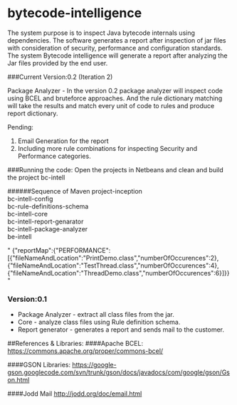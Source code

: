 # bytecode-intelligence

The system purpose is to inspect Java bytecode internals using dependencies. The software generates a report after inspection of jar files with consideration of security, performance and configuration standards. The system Bytecode intelligence will generate a report after analyzing the Jar files provided by the end user.



###Current Version:0.2 (Iteration 2)

 Package Analyzer - In the version 0.2  package analyzer will inspect code using BCEL and bruteforce approaches. And the rule dictionary matching will take the results and match every unit of code to rules and produce report dictionary. <br>
 
 Pending: <br>
 
 1) Email Generation for the report <br>
 2) Including more rule combinations for inspecting Security and Performance categories. 


###Running the code: 
Open the projects in Netbeans and clean and build the project bc-intell

######Sequence of Maven 
project-inception<br>
bc-intell-config<br>
bc-rule-definitions-schema<br>
bc-intell-core<br>
bc-intell-report-genarator<br>
bc-intell-package-analyzer<br>
be-intell<br>

"
{"reportMap":{"PERFORMANCE":[{"fileNameAndLocation":"PrintDemo.class","numberOfOccurences":2},{"fileNameAndLocation":"TestThread.class","numberOfOccurences":4},{"fileNameAndLocation":"ThreadDemo.class","numberOfOccurences":6}]}}"




### Version:0.1

- Package Analyzer - extract all class files from the jar. 
- Core - analyze class files using Rule definition schema.
- Report generator - generates a report and sends mail to the customer.


##References & Libraries:
####Apache BCEL: 
https://commons.apache.org/proper/commons-bcel/

####GSON Libraries: 
https://google-gson.googlecode.com/svn/trunk/gson/docs/javadocs/com/google/gson/Gson.html

####Jodd Mail
http://jodd.org/doc/email.html






